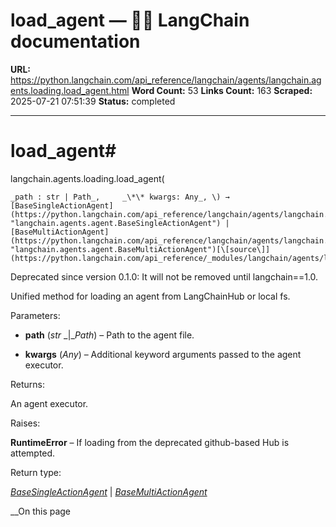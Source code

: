 # load_agent — 🦜🔗 LangChain  documentation

**URL:** https://python.langchain.com/api_reference/langchain/agents/langchain.agents.loading.load_agent.html
**Word Count:** 53
**Links Count:** 163
**Scraped:** 2025-07-21 07:51:39
**Status:** completed

---

# load\_agent\#

langchain.agents.loading.load\_agent\(

    _path : str | Path_,     _\*\* kwargs: Any_, \) → [BaseSingleActionAgent](https://python.langchain.com/api_reference/langchain/agents/langchain.agents.agent.BaseSingleActionAgent.html#langchain.agents.agent.BaseSingleActionAgent "langchain.agents.agent.BaseSingleActionAgent") | [BaseMultiActionAgent](https://python.langchain.com/api_reference/langchain/agents/langchain.agents.agent.BaseMultiActionAgent.html#langchain.agents.agent.BaseMultiActionAgent "langchain.agents.agent.BaseMultiActionAgent")[\[source\]](https://python.langchain.com/api_reference/_modules/langchain/agents/loading.html#load_agent)\#     

Deprecated since version 0.1.0: It will not be removed until langchain==1.0.

Unified method for loading an agent from LangChainHub or local fs.

Parameters:     

  * **path** \(_str_ _|__Path_\) – Path to the agent file.

  * **kwargs** \(_Any_\) – Additional keyword arguments passed to the agent executor.

Returns:     

An agent executor.

Raises:     

**RuntimeError** – If loading from the deprecated github-based Hub is attempted.

Return type:     

[_BaseSingleActionAgent_](https://python.langchain.com/api_reference/langchain/agents/langchain.agents.agent.BaseSingleActionAgent.html#langchain.agents.agent.BaseSingleActionAgent "langchain.agents.agent.BaseSingleActionAgent") | [_BaseMultiActionAgent_](https://python.langchain.com/api_reference/langchain/agents/langchain.agents.agent.BaseMultiActionAgent.html#langchain.agents.agent.BaseMultiActionAgent "langchain.agents.agent.BaseMultiActionAgent")

__On this page
